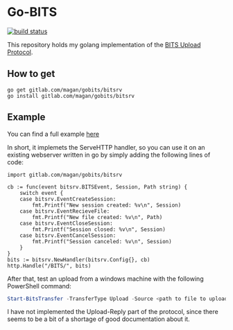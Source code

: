 # Go-BITS

[![build status](https://ci.gitlab.com/projects/5773/status.png?ref=master)](https://ci.gitlab.com/projects/5773)

This repository holds my golang implementation of the [BITS Upload Protocol](https://msdn.microsoft.com/en-us/library/aa362828(v=vs.85).aspx).

## How to get
```
go get gitlab.com/magan/gobits/bitsrv
go install gitlab.com/magan/gobits/bitsrv
```

## Example
You can find a full example [here](https://gitlab.com/magan/gobits/tree/master/example)

In short, it implemets the ServeHTTP handler, so you can use it on an existing webserver written in go by simply adding the following lines of code:
```golang
import gitlab.com/magan/gobits/bitsrv
```

```golang
cb := func(event bitsrv.BITSEvent, Session, Path string) {
	switch event {
	case bitsrv.EventCreateSession:
		fmt.Printf("New session created: %v\n", Session)
	case bitsrv.EventRecieveFile:
		fmt.Printf("New file created: %v\n", Path)
	case bitsrv.EventCloseSession:
		fmt.Printf("Session closed: %v\n", Session)
	case bitsrv.EventCancelSession:
		fmt.Printf("Session canceled: %v\n", Session)
	}
}
bits := bitsrv.NewHandler(bitsrv.Config{}, cb)
http.Handle("/BITS/", bits)
```

After that, test an upload from a windows machine with the following PowerShell command:
```powershell
Start-BitsTransfer -TransferType Upload -Source <path to file to upload> -Destination http://<hostname>:<port>/BITS/<filename>
```

I have not implemented the Upload-Reply part of the protocol, since there seems to be a bit of a shortage of good documentation about it.